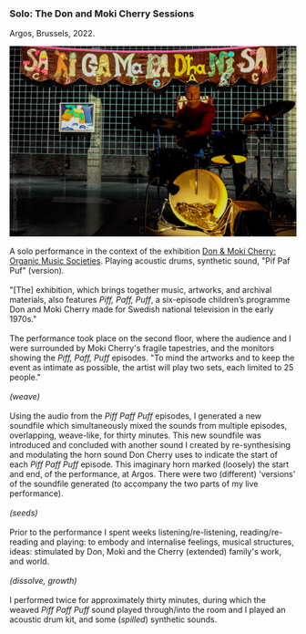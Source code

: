 ### Solo: The Don and Moki Cherry Sessions

Argos, Brussels, 2022.  

![argos](/assets/images/solo-argos-cherry-geertcoppens.jpg)  

<!--[soundcloud extract]!-->

A solo performance in the context of the exhibition [Don & Moki Cherry: Organic Music Societies](https://www.argosarts.org/event/don-and-moki-cherry-organic-music-societies). Playing acoustic drums, synthetic sound, "Pif Paf Puf" (version).  
<br>
"[The] exhibition, which brings together music, artworks, and archival materials, also features _Piff, Paff, Puff_, a six-episode children’s programme Don and Moki Cherry made for Swedish national television in the early 1970s."  
<br>
The performance took place on the second floor, where the audience and I were surrounded by Moki Cherry's fragile tapestries, and the monitors showing the _Piff, Paff, Puff_ episodes. "To mind the artworks and to keep the event as intimate as possible, the artist will play two sets, each limited to 25 people."  
<br>
_(weave)_  
<br>
Using the audio from the _Piff Paff Puff_ episodes, I generated a new soundfile which simultaneously mixed the sounds from multiple episodes, overlapping, weave-like, for thirty minutes. This new soundfile was introduced and concluded with another sound I created by re-synthesising and modulating the horn sound Don Cherry uses to indicate the start of each _Piff Paff Puff_ episode. This imaginary horn marked (loosely) the start and end, of the performance, at Argos. There were two (different) 'versions' of the soundfile generated (to accompany the two parts of my live performance).  
<br>
_(seeds)_  
<br>
Prior to the performance I spent weeks listening/re-listening, reading/re-reading and playing: to embody and internalise feelings, musical structures, ideas: stimulated by Don, Moki and the Cherry (extended) family's work, and world.  
<br>
_(dissolve, growth)_  
<br>
I performed twice for approximately thirty minutes, during which the weaved _Piff Paff Puff_ sound played through/into the room and I played an acoustic drum kit, and some (_spilled_) synthetic sounds.  
